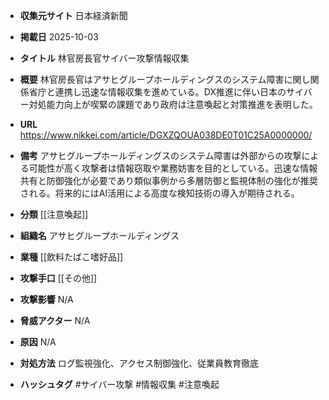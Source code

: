 - **収集元サイト**
日本経済新聞

- **掲載日**
2025-10-03

- **タイトル**
林官房長官サイバー攻撃情報収集

- **概要**
林官房長官はアサヒグループホールディングスのシステム障害に関し関係省庁と連携し迅速な情報収集を進めている。DX推進に伴い日本のサイバー対処能力向上が喫緊の課題であり政府は注意喚起と対策推進を表明した。

- **URL**
https://www.nikkei.com/article/DGXZQOUA038DE0T01C25A0000000/

- **備考**
アサヒグループホールディングスのシステム障害は外部からの攻撃による可能性が高く攻撃者は情報窃取や業務妨害を目的としている。迅速な情報共有と防御強化が必要であり類似事例から多層防御と監視体制の強化が推奨される。将来的にはAI活用による高度な検知技術の導入が期待される。

- **分類**
[[注意喚起]]

- **組織名**
アサヒグループホールディングス

- **業種**
[[飲料たばこ嗜好品]]

- **攻撃手口**
[[その他]]

- **攻撃影響**
N/A

- **脅威アクター**
N/A

- **原因**
N/A

- **対処方法**
ログ監視強化、アクセス制御強化、従業員教育徹底

- **ハッシュタグ**
#サイバー攻撃 #情報収集 #注意喚起
